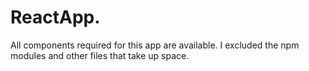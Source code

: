 # ReactApp. 
All components required for this app are available. I excluded the npm modules and other files that take up space.
